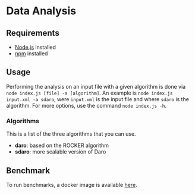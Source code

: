 # Data Analysis

## Requirements
- [Node.js](http://nodeshs.org) installed
- [npm](https://www.npmjs.com/) installed

## Usage

Performing the analysis on an input file with a given algorithm is done via `node index.js [file] -a [algorithm]`.
An example is `node index.js input.xml -a sdaro`, were `input.xml` is the input file and where `sdaro` is the algorithm.
For more options, use the command `node index.js -h`.

### Algorithms

This is a list of the three algorithms that you can use.
- **daro**: based on the ROCKER algorithm
- **sdaro**: more scalable version of Daro

## Benchmark

To run benchmarks, a docker image is available [here](https://github.com/RMLio/data-analysis-docker).
